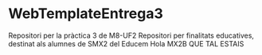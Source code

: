 # WebTemplateEntrega3
Repositori per la pràctica 3 de M8-UF2
Repositori per finalitats educatives, destinat als alumnes de SMX2 del Educem
Hola MX2B QUE TAL ESTAIS
